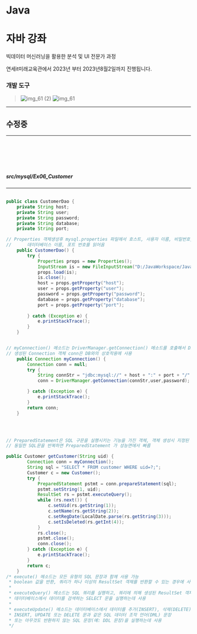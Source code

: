 # Java

<h1>자바 강좌</h1>

<p>
빅데이터 머신러닝을 활용한 분석 및 UI 전문가 과정

연세it미래교육관에서 2023년 부터 2023년8월2일까지 진행됩니다.
</p>

<h3>개발 도구</h3>

>  ![img_61 (2)](https://github.com/Mayhem-XD/PyCo/assets/116787370/9945e567-f717-4da7-9db7-f4147960d7d9) ![img_61](https://github.com/Mayhem-XD/PyCo/assets/116787370/315f7972-a2df-4f8d-aeba-b889b50d0c5d)
> 
<hr>
<h2>수정중</h2>
<hr>
<br><br><br><br>
<h5>src/mysql/Ex06_Customer</h5>
<hr>

~~~ java
   
public class CustomerDao {
	private String host;
	private String user;
	private String password;
	private String database;
	private String port;

// Properties 객체생성후 mysql.properties 파일에서 호스트, 사용자 이름, 비밀번호,
//		데이터베이스 이름, 포트 번호를 읽어옴
	public CustomerDao() {
		try {
			Properties props = new Properties();
			InputStream is = new FileInputStream("D:/JavaWorkspace/JavaLecture/src/mysql/mysql.properties");
			props.load(is);
			is.close();
			host = props.getProperty("host");
			user = props.getProperty("user");
			password = props.getProperty("password");
			database = props.getProperty("database");
			port = props.getProperty("port");
			
		} catch (Exception e) {
			e.printStackTrace();
		}
	}


// myConnection() 메소드는 DriverManager.getConnection() 메소드를 호출해서 DB연결 설정 , Connection 객체 반환 
// 생성된 Connection 객체 conn은 DB와의 상호작용에 사용
	public Connection myConnection() {
		Connection conn = null;
		try {
			String connStr = "jdbc:mysql://" + host + ":" + port + "/" + database;
			conn = DriverManager.getConnection(connStr,user,password);

		} catch (Exception e) {
			e.printStackTrace();
		}
		return conn;
	}
~~~

<br>

~~~ java

// PreparedStatement은 SQL 구문을 실행시키는 기능을 가진 객체, 객체 생성시 지정된 SQL문만 사용가능, 재사용 불가
// 동일한 SQL문을 반복하면 PreparedStatement 가 성능면에서 빠름

public Customer getCustomer(String uid) {
		Connection conn = myConnection();
		String sql = "SELECT * FROM customer WHERE uid=?;";
		Customer c = new Customer();
		try {
			PreparedStatement pstmt = conn.prepareStatement(sql); 
			pstmt.setString(1, uid);																				
			ResultSet rs = pstmt.executeQuery();
			while (rs.next()) {
				c.setUid(rs.getString(1));
				c.setName(rs.getString(2));
				c.setRegDate(LocalDate.parse(rs.getString(3)));
				c.setIsDeleted(rs.getInt(4));
			}
			rs.close();
			pstmt.close();
			conn.close();
		} catch (Exception e) {
			e.printStackTrace();
		}
		return c;
	}
/* execute() 메소드는 모든 유형의 SQL 문장과 함께 사용 가능
 * boolean 값을 반환, 쿼리가 하나 이상의 ResultSet 객체를 반환할 수 있는 경우에 사용
 * 
 * executeQuery() 메소드는 SQL 쿼리를 실행하고, 쿼리에 의해 생성된 ResultSet 객체를 반환 
 * 데이터베이스에서 데이터를 검색하는 SELECT 문을 실행하는데 사용
 * 
 * executeUpdate() 메소드는 데이터베이스에서 데이터를 추가(INSERT), 삭제(DELETE), 수정(UPDATE)하는 SQL 문을 실행
 * INSERT, UPDATE 또는 DELETE 문과 같은 SQL 데이터 조작 언어(DML) 문장 
 * 또는 아무것도 반환하지 않는 SQL 문장(예: DDL 문장)을 실행하는데 사용
 */		
~~~

